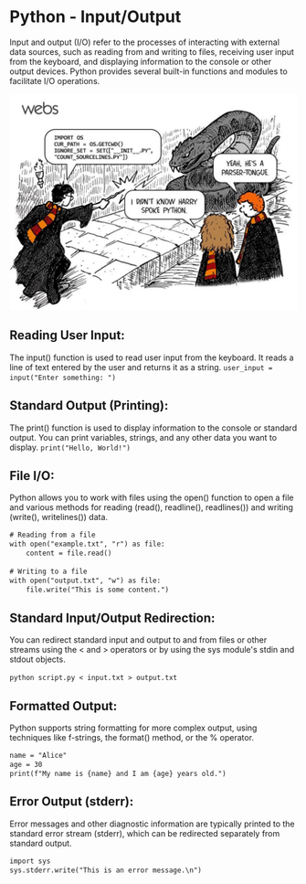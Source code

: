 # Python - Input/Output

Input and output (I/O) refer to the processes of interacting with external data sources, such as reading from and writing to files, receiving user input from the keyboard, and displaying information to the console or other output devices. Python provides several built-in functions and modules to facilitate I/O operations.

![](https://raw.githubusercontent.com/thecoducer/python_programs/master/Images/python-harry-potter.jpg)

## Reading User Input:

The input() function is used to read user input from the keyboard. It reads a line of text entered by the user and returns it as a string.
```user_input = input("Enter something: ")```

## Standard Output (Printing):

The print() function is used to display information to the console or standard output. You can print variables, strings, and any other data you want to display.
```print("Hello, World!")```
## File I/O:

Python allows you to work with files using the open() function to open a file and various methods for reading (read(), readline(), readlines()) and writing (write(), writelines()) data.
```
# Reading from a file
with open("example.txt", "r") as file:
    content = file.read()

# Writing to a file
with open("output.txt", "w") as file:
    file.write("This is some content.")
```
## Standard Input/Output Redirection:

You can redirect standard input and output to and from files or other streams using the < and > operators or by using the sys module's stdin and stdout objects.

```python script.py < input.txt > output.txt```
## Formatted Output:

Python supports string formatting for more complex output, using techniques like f-strings, the format() method, or the % operator.
```
name = "Alice"
age = 30
print(f"My name is {name} and I am {age} years old.")
```
## Error Output (stderr):

Error messages and other diagnostic information are typically printed to the standard error stream (stderr), which can be redirected separately from standard output.
```
import sys
sys.stderr.write("This is an error message.\n")
```
